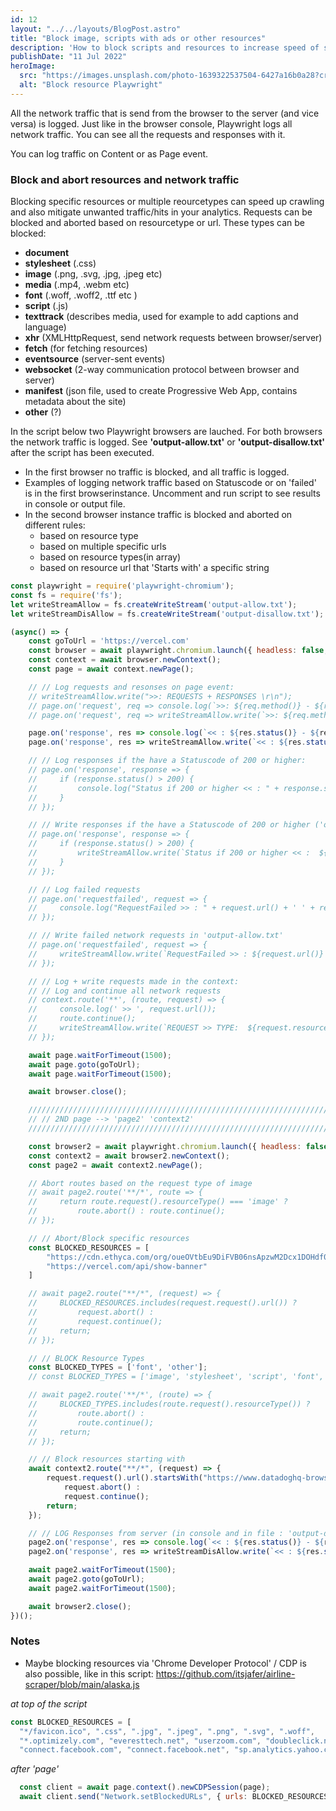 ```yaml
---
id: 12
layout: "../../layouts/BlogPost.astro"
title: "Block image, scripts with ads or other resources"
description: 'How to block scripts and resources to increase speed of scraping and testing'
publishDate: "11 Jul 2022"
heroImage:
  src: "https://images.unsplash.com/photo-1639322537504-6427a16b0a28?crop=entropy&cs=tinysrgb&fit=crop&fm=jpg&h=420&ixid=MnwxfDB8MXxyYW5kb218MHx8fHx8fHx8MTY1OTY4Mjc2OA&ixlib=rb-1.2.1&q=80&w=840"
  alt: "Block resource Playwright"
---
```


All the network traffic that is send from the browser to the server (and vice versa) is logged. Just like in the browser console, Playwright logs all network traffic. You can see all the requests and responses with it.  

You can log traffic on Content or as Page event. 

### Block and abort resources and network traffic
Blocking specific resources or multiple reourcetypes can speed up crawling and also mitigate unwanted traffic/hits in your analytics.
Requests can be blocked and aborted based on resourcetype or url. These types can be blocked:
- **document** 
- **stylesheet** (.css)
- **image** (.png, .svg, .jpg, .jpeg etc)
- **media** (.mp4, .webm etc)
- **font** (.woff, .woff2, .ttf etc )
- **script** (.js)
- **texttrack** (describes media, used for example to add captions and language)
- **xhr** (XMLHttpRequest, send network requests between browser/server)
- **fetch** (for fetching resources)
- **eventsource** (server-sent events)
- **websocket** (2-way communication protocol between browser and server)
- **manifest** (json file, used to create Progressive Web App, contains metadata about the site)
- **other** (?)

In the script below two Playwright browsers are lauched. For both browsers the network traffic is logged. See **'output-allow.txt'** or **'output-disallow.txt'** after the script has been executed.

- In the first browser no traffic is blocked, and all traffic is logged. 
- Examples of logging network traffic based on Statuscode or on 'failed' is in the first browserinstance. Uncomment and run script to see results in console or output file.
- In the second browser instance traffic is blocked and aborted on different rules:
    - based on resource type
    - based on multiple specific urls  
    - based on resource types(in array) 
    - based on resource url that 'Starts with' a specific string




```js
const playwright = require('playwright-chromium');
const fs = require('fs');
let writeStreamAllow = fs.createWriteStream('output-allow.txt');
let writeStreamDisAllow = fs.createWriteStream('output-disallow.txt');

(async() => {
    const goToUrl = 'https://vercel.com'
    const browser = await playwright.chromium.launch({ headless: false, slowMo: 1050 });
    const context = await browser.newContext();
    const page = await context.newPage();

    // // Log requests and resonses on page event:
    // writeStreamAllow.write(">>: REQUESTS + RESPONSES \r\n");
    // page.on('request', req => console.log(`>>: ${req.method()} - ${req.resourceType()} - ${req.url()}`))
    // page.on('request', req => writeStreamAllow.write(`>>: ${req.method()} - ${req.resourceType()} - ${req.url()}` + "\r\n"));

    page.on('response', res => console.log(`<< : ${res.status()} - ${res.url()} `))
    page.on('response', res => writeStreamAllow.write(`<< : ${res.status()} - ${res.url()} ` + "\r\n"))

    // // Log responses if the have a Statuscode of 200 or higher:
    // page.on('response', response => {
    //     if (response.status() > 200) {
    //         console.log("Status if 200 or higher << : " + response.status() + " " + response.statusText() + " " + response.url());
    //     }
    // });

    // // Write responses if the have a Statuscode of 200 or higher ('output-allow.txt'):
    // page.on('response', response => {
    //     if (response.status() > 200) {
    //         writeStreamAllow.write(`Status if 200 or higher << :  ${response.status()} -  ${response.statusText()} -  ${response.url()}` + "\r\n");
    //     }
    // });

    // // Log failed requests
    // page.on('requestfailed', request => {
    //     console.log("RequestFailed >> : " + request.url() + ' ' + request.failure().errorText);
    // });

    // // Write failed network requests in 'output-allow.txt'
    // page.on('requestfailed', request => {
    //     writeStreamAllow.write(`RequestFailed >> : ${request.url()} - ${request.failure().errorText}` + "\r\n");
    // });

    // // Log + write requests made in the context:
    // // Log and continue all network requests
    // context.route('**', (route, request) => {
    //     console.log(' >> ', request.url());
    //     route.continue();
    //     writeStreamAllow.write(`REQUEST >> TYPE:  ${request.resourceType()} - URL: ${request.url()} ` + "\r\n");
    // });

    await page.waitForTimeout(1500);
    await page.goto(goToUrl);
    await page.waitForTimeout(1500);

    await browser.close();

    ///////////////////////////////////////////////////////////////////////////////
    // // 2ND page --> 'page2' 'context2' 
    ///////////////////////////////////////////////////////////////////////////////

    const browser2 = await playwright.chromium.launch({ headless: false, slowMo: 1050 });
    const context2 = await browser2.newContext();
    const page2 = await context2.newPage();

    // Abort routes based on the request type of image
    // await page2.route('**/*', route => {
    //     return route.request().resourceType() === 'image' ?
    //         route.abort() : route.continue();
    // });

    // // Abort/Block specific resources
    const BLOCKED_RESOURCES = [
        "https://cdn.ethyca.com/org/oueOVtbEu9DiFVB06nsApzwM2Dcx1DOHdf0gyahrE%3D/cookie.js",
        "https://vercel.com/api/show-banner"
    ]

    // await page2.route("**/*", (request) => {
    //     BLOCKED_RESOURCES.includes(request.request().url()) ?
    //         request.abort() :
    //         request.continue();
    //     return;
    // });

    // // BLOCK Resource Types
    const BLOCKED_TYPES = ['font', 'other'];
    // const BLOCKED_TYPES = ['image', 'stylesheet', 'script', 'font', 'other'];

    // await page2.route('**/*', (route) => {
    //     BLOCKED_TYPES.includes(route.request().resourceType()) ?
    //         route.abort() :
    //         route.continue();
    //     return;
    // });

    // // Block resources starting with 
    await context2.route("**/*", (request) => {
        request.request().url().startsWith("https://www.datadoghq-browser") ?
            request.abort() :
            request.continue();
        return;
    });

    // // LOG Responses from server (in console and in file : 'output-disallow.txt'):
    page2.on('response', res => console.log(`<< : ${res.status()} - ${res.url()} `))
    page2.on('response', res => writeStreamDisAllow.write(`<< : ${res.status()} - ${res.url()} ` + "\r\n"))

    await page2.waitForTimeout(1500);
    await page2.goto(goToUrl);
    await page2.waitForTimeout(1500);

    await browser2.close();
})();
```

### Notes
- Maybe blocking resources via 'Chrome Developer Protocol' / CDP is also possible, like in this script: https://github.com/itsjafer/airline-scraper/blob/main/alaska.js


*at top of the script*

```js
const BLOCKED_RESOURCES = [
  "*/favicon.ico", ".css", ".jpg", ".jpeg", ".png", ".svg", ".woff",
  "*.optimizely.com", "everesttech.net", "userzoom.com", "doubleclick.net", "googleadservices.com", "adservice.google.com/*",
  "connect.facebook.com", "connect.facebook.net", "sp.analytics.yahoo.com"]
```

*after 'page'*

```js
  const client = await page.context().newCDPSession(page);
  await client.send("Network.setBlockedURLs", { urls: BLOCKED_RESOURCES })
  ```